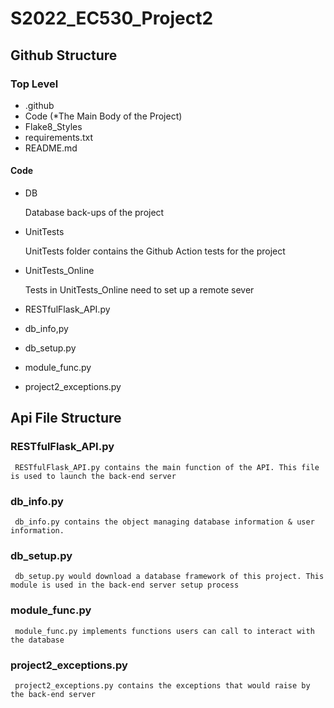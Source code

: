 # S2022_EC530_Project2

## Github Structure
### Top Level
 - .github
 - Code (*The Main Body of the Project)
 - Flake8_Styles
 - requirements.txt
 - README.md
#### Code 
  - DB

      Database back-ups of the project
  - UnitTests
      
      UnitTests folder contains the Github Action tests for the project
  - UnitTests_Online
      
      Tests in UnitTests_Online need to set up a remote sever
  - RESTfulFlask_API.py
  - db_info,py
  - db_setup.py
  - module_func.py
  - project2_exceptions.py

## Api File Structure
  ### RESTfulFlask_API.py
     RESTfulFlask_API.py contains the main function of the API. This file is used to launch the back-end server
     
  ### db_info.py
     db_info.py contains the object managing database information & user information. 
  
  ### db_setup.py
     db_setup.py would download a database framework of this project. This module is used in the back-end server setup process
  
  ### module_func.py
     module_func.py implements functions users can call to interact with the database
     
  ### project2_exceptions.py
     project2_exceptions.py contains the exceptions that would raise by the back-end server
     
